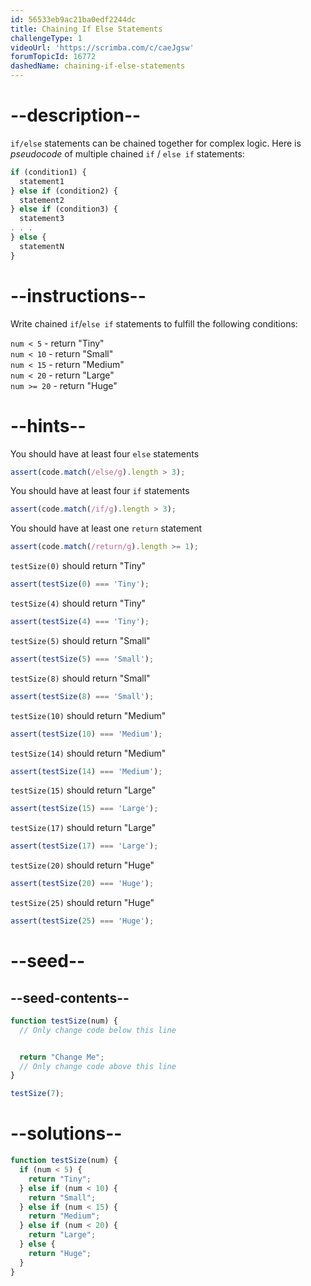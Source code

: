 ```yaml
---
id: 56533eb9ac21ba0edf2244dc
title: Chaining If Else Statements
challengeType: 1
videoUrl: 'https://scrimba.com/c/caeJgsw'
forumTopicId: 16772
dashedName: chaining-if-else-statements
---
```


# --description--

`if/else` statements can be chained together for complex logic. Here is <dfn>pseudocode</dfn> of multiple chained `if` / `else if` statements:

```js
if (condition1) {
  statement1
} else if (condition2) {
  statement2
} else if (condition3) {
  statement3
. . .
} else {
  statementN
}
```

# --instructions--

Write chained `if`/`else if` statements to fulfill the following conditions:

`num < 5` - return "Tiny"  
`num < 10` - return "Small"  
`num < 15` - return "Medium"  
`num < 20` - return "Large"  
`num >= 20` - return "Huge"

# --hints--

You should have at least four `else` statements

```js
assert(code.match(/else/g).length > 3);
```

You should have at least four `if` statements

```js
assert(code.match(/if/g).length > 3);
```

You should have at least one `return` statement

```js
assert(code.match(/return/g).length >= 1);
```

`testSize(0)` should return "Tiny"

```js
assert(testSize(0) === 'Tiny');
```

`testSize(4)` should return "Tiny"

```js
assert(testSize(4) === 'Tiny');
```

`testSize(5)` should return "Small"

```js
assert(testSize(5) === 'Small');
```

`testSize(8)` should return "Small"

```js
assert(testSize(8) === 'Small');
```

`testSize(10)` should return "Medium"

```js
assert(testSize(10) === 'Medium');
```

`testSize(14)` should return "Medium"

```js
assert(testSize(14) === 'Medium');
```

`testSize(15)` should return "Large"

```js
assert(testSize(15) === 'Large');
```

`testSize(17)` should return "Large"

```js
assert(testSize(17) === 'Large');
```

`testSize(20)` should return "Huge"

```js
assert(testSize(20) === 'Huge');
```

`testSize(25)` should return "Huge"

```js
assert(testSize(25) === 'Huge');
```

# --seed--

## --seed-contents--

```js
function testSize(num) {
  // Only change code below this line


  return "Change Me";
  // Only change code above this line
}

testSize(7);
```

# --solutions--

```js
function testSize(num) {
  if (num < 5) {
    return "Tiny";
  } else if (num < 10) {
    return "Small";
  } else if (num < 15) {
    return "Medium";
  } else if (num < 20) {
    return "Large";
  } else {
    return "Huge";
  }
}
```